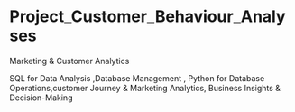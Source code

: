 # Project_Customer_Behaviour_Analyses
Marketing &amp; Customer Analytics

SQL for Data Analysis ,Database Management , Python for Database Operations,customer Journey & Marketing Analytics, Business Insights & Decision-Making
